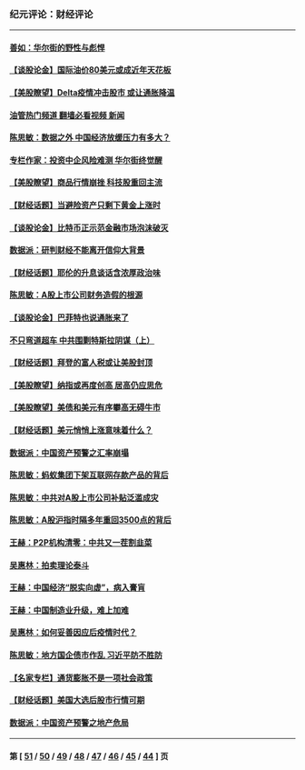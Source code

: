 ### 纪元评论：财经评论
---
#### [善如：华尔街的野性与彪悍](../../pages/nsc1026/n13112664.md?08010330) 
#### [【谈股论金】国际油价80美元或成近年天花板](../../pages/nsc1026/n13108524.md?08010330) 
#### [【美股瞭望】Delta疫情冲击股市 或让通胀降温](../../pages/nsc1026/n13100297.md?08010330) 
#### [油管热门频道 翻墙必看视频 新闻](ok?08010330)
#### [陈思敏：数据之外 中国经济放缓压力有多大？](../../pages/nsc1026/n13085576.md?08010330) 
#### [专栏作家：投资中企风险难测 华尔街终觉醒](../../pages/nsc1026/n13079366.md?08010330) 
#### [【美股瞭望】商品行情崩挫 科技股重回主流](../../pages/nsc1026/n13029798.md?08010330) 
#### [【财经话题】当避险资产只剩下黄金上涨时](../../pages/nsc1026/n12975626.md?08010330) 
#### [【谈股论金】比特币正示范金融市场泡沫破灭](../../pages/nsc1026/n12961769.md?08010330) 
#### [数据派：研判财经不能离开信仰大背景](../../pages/nsc1026/n12932684.md?08010330) 
#### [【财经话题】耶伦的升息谈话含浓厚政治味](../../pages/nsc1026/n12927299.md?08010330) 
#### [陈思敏：A股上市公司财务造假的根源](../../pages/nsc1026/n11229323.md?08010330) 
#### [【谈股论金】巴菲特也说通胀来了](../../pages/nsc1026/n12922463.md?08010330) 
#### [不只弯道超车 中共围剿特斯拉阴谋（上）](../../pages/nsc1026/n12919595.md?08010330) 
#### [【财经话题】拜登的富人税或让美股封顶](../../pages/nsc1026/n12899125.md?08010330) 
#### [【美股瞭望】纳指或再度创高 居高仍应思危](../../pages/nsc1026/n12878350.md?08010330) 
#### [【美股瞭望】美债和美元有序攀高无碍牛市](../../pages/nsc1026/n12844459.md?08010330) 
#### [【财经话题】美元悄悄上涨意味着什么？](../../pages/nsc1026/n12798222.md?08010330) 
#### [数据派：中国资产预警之汇率崩塌](../../pages/nsc1026/n12774242.md?08010330) 
#### [陈思敏：蚂蚁集团下架互联网存款产品的背后](../../pages/nsc1026/n12719862.md?08010330) 
#### [陈思敏：中共对A股上市公司补贴泛滥成灾](../../pages/nsc1026/n12713263.md?08010330) 
#### [陈思敏：A股沪指时隔多年重回3500点的背后](../../pages/nsc1026/n12675538.md?08010330) 
#### [王赫：P2P机构清零：中共又一茬割韭菜](../../pages/nsc1026/n12614544.md?08010330) 
#### [吴惠林：拍卖理论泰斗](../../pages/nsc1026/n12591360.md?08010330) 
#### [王赫：中国经济“脱实向虚”，病入膏肓](../../pages/nsc1026/n12564946.md?08010330) 
#### [王赫：中国制造业升级，难上加难](../../pages/nsc1026/n12559461.md?08010330) 
#### [吴惠林：如何妥善因应后疫情时代？](../../pages/nsc1026/n12553885.md?08010330) 
#### [陈思敏：地方国企债市作乱 习近平防不胜防](../../pages/nsc1026/n12553384.md?08010330) 
#### [【名家专栏】通货膨胀不是一项社会政策](../../pages/nsc1026/n12528711.md?08010330) 
#### [【财经话题】美国大选后股市行情可期](../../pages/nsc1026/n12514949.md?08010330) 
#### [数据派：中国资产预警之地产危局](../../pages/nsc1026/n12490884.md?08010330) 

---
#### 第 [ [51](./51.md?08010330) / [50](./50.md?08010330) / [49](./49.md?08010330) / [48](./48.md?08010330) / [47](./47.md?08010330) / [46](./46.md?08010330) / [45](./45.md?08010330) / [44](./44.md?08010330) ] 页
